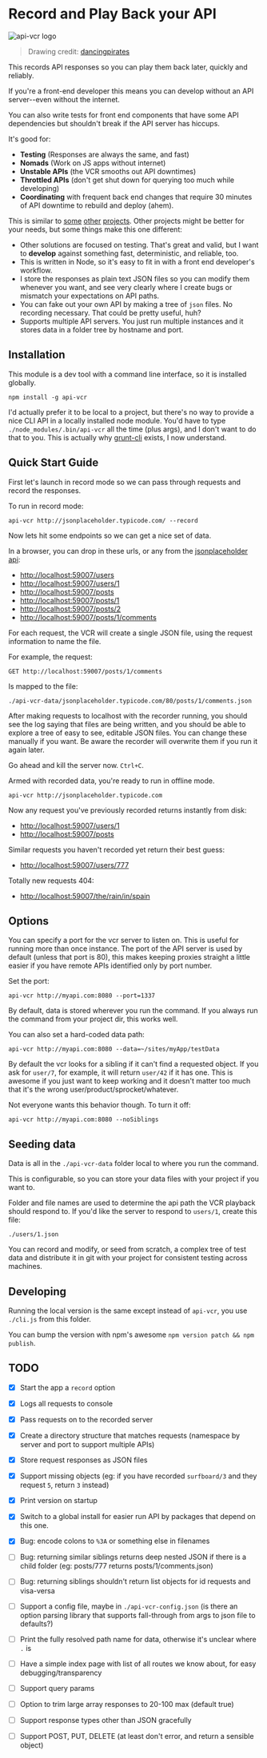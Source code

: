 # Record and Play Back your API

![api-vcr logo](https://raw.githubusercontent.com/SimplGy/api-vcr/master/api-vcr.jpg) 
> Drawing credit: [dancingpirates](https://instagram.com/dancingpirates/)

This records API responses so you can play them back later, quickly and reliably.

If you're a front-end developer this means you can develop without an API server--even without the internet.

You can also write tests for front end components that have some API dependencies but shouldn't break if the API server has hiccups.

It's good for:

* **Testing** (Responses are always the same, and fast)
* **Nomads** (Work on JS apps without internet)
* **Unstable APIs** (the VCR smooths out API downtimes)
* **Throttled APIs** (don't get shut down for querying too much while developing)
* **Coordinating** with frequent back end changes that require 30 minutes of API downtime to rebuild and deploy (ahem).

This is similar to [some](https://github.com/vcr/vcr) [other](http://www.mock-server.com/) [projects](https://github.com/assaf/node-replay).
Other projects might be better for your needs, but some things make this one different:

* Other solutions are focused on testing. That's great and valid, but I want to **develop** against something fast, deterministic, and reliable, too.
* This is written in Node, so it's easy to fit in with a front end developer's workflow.
* I store the responses as plain text JSON files so you can modify them whenever you want, and see very clearly where I create bugs or mismatch your expectations on API paths.
* You can fake out your own API by making a tree of `json` files. No recording necessary. That could be pretty useful, huh?
* Supports multiple API servers. You just run multiple instances and it stores data in a folder tree by hostname and port.


## Installation

This module is a dev tool with a command line interface, so it is installed globally.

    npm install -g api-vcr

I'd actually prefer it to be local to a project, but there's no way to provide a nice CLI API in a locally installed node module.
You'd have to type `./node_modules/.bin/api-vcr` all the time (plus args), and I don't want to do that to you.
This is actually why [grunt-cli](https://github.com/gruntjs/grunt-cli) exists, I now understand.


## Quick Start Guide

First let's launch in record mode so we can pass through requests and record the responses.

To run in record mode:

    api-vcr http://jsonplaceholder.typicode.com/ --record

Now lets hit some endpoints so we can get a nice set of data.

In a browser, you can drop in these urls, or any from the [jsonplaceholder api](http://jsonplaceholder.typicode.com/):

* [http://localhost:59007/users](http://localhost:59007/users)
* [http://localhost:59007/users/1](http://localhost:59007/users/1)
* [http://localhost:59007/posts](http://localhost:59007/posts)
* [http://localhost:59007/posts/1](http://localhost:59007/posts/1)
* [http://localhost:59007/posts/2](http://localhost:59007/posts/2)
* [http://localhost:59007/posts/1/comments](http://localhost:59007/posts/1/comments)

For each request, the VCR will create a single JSON file, using the request information to name the file.

For example, the request:

    GET http://localhost:59007/posts/1/comments

Is mapped to the file:

    ./api-vcr-data/jsonplaceholder.typicode.com/80/posts/1/comments.json

After making requests to localhost with the recorder running, you should see the log saying that files are being written,
and you should be able to explore a tree of easy to see, editable JSON files. You can change these manually if you want.
Be aware the recorder will overwrite them if you run it again later.

Go ahead and kill the server now. `Ctrl+C`.

Armed with recorded data, you're ready to run in offline mode.

    api-vcr http://jsonplaceholder.typicode.com

Now any request you've previously recorded returns instantly from disk:

* [http://localhost:59007/users/1](http://localhost:59007/users/1)
* [http://localhost:59007/posts](http://localhost:59007/posts)

Similar requests you haven't recorded yet return their best guess:

* [http://localhost:59007/users/777](http://localhost:59007/users/777)

Totally new requests 404:

* [http://localhost:59007/the/rain/in/spain](http://localhost:59007/the/rain/in/spain)


## Options

You can specify a port for the vcr server to listen on.
This is useful for running more than once instance.
The port of the API server is used by default (unless that port is 80),
this makes keeping proxies straight a little easier if you have remote APIs identified only by port number.

Set the port:

    api-vcr http://myapi.com:8080 --port=1337

By default, data is stored wherever you run the command. If you always run the command from your project dir, this works well.

You can also set a hard-coded data path:

    api-vcr http://myapi.com:8080 --data=~/sites/myApp/testData

By default the vcr looks for a sibling if it can't find a requested object. If you ask for `user/7`, for example, it will return `user/42` if it has one.
This is awesome if you just want to keep working and it doesn't matter too much that it's the wrong user/product/sprocket/whatever.

Not everyone wants this behavior though. To turn it off:

    api-vcr http://myapi.com:8080 --noSiblings


## Seeding data

Data is all in the `./api-vcr-data` folder local to where you run the command.

This is configurable, so you can store your data files with your project if you want to.

Folder and file names are used to determine the api path the VCR playback should respond to.
If you'd like the server to respond to `users/1`, create this file:

    ./users/1.json

You can record and modify, or seed from scratch, a complex tree of test data and distribute it in git with your project for consistent testing across machines.


## Developing

Running the local version is the same except instead of `api-vcr`, you use `./cli.js` from this folder.

You can bump the version with npm's awesome `npm version patch && npm publish`.


## TODO

- [x] Start the app a `record` option
- [x] Logs all requests to console
- [x] Pass requests on to the recorded server
- [x] Create a directory structure that matches requests (namespace by server and port to support multiple APIs)
- [x] Store request responses as JSON files
- [x] Support missing objects (eg: if you have recorded `surfboard/3` and they request `5`, return `3` instead)
- [x] Print version on startup
- [x] Switch to a global install for easier run API by packages that depend on this one.
- [x] Bug: encode colons to `%3A` or something else in filenames

- [ ] Bug: returning similar siblings returns deep nested JSON if there is a child folder (eg: posts/777 returns posts/1/comments.json)
- [ ] Bug: returning siblings shouldn't return list objects for id requests and visa-versa
- [ ] Support a config file, maybe in `./api-vcr-config.json` (is there an option parsing library that supports fall-through from args to json file to defaults?)
- [ ] Print the fully resolved path name for data, otherwise it's unclear where `.` is
- [ ] Have a simple index page with list of all routes we know about, for easy debugging/transparency
- [ ] Support query params
- [ ] Option to trim large array responses to 20-100 max (default true)
- [ ] Support response types other than JSON gracefully
- [ ] Support POST, PUT, DELETE (at least don't error, and return a sensible object)
